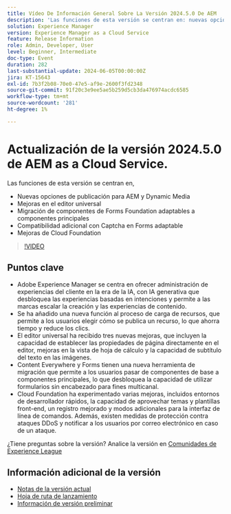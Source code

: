 ```yaml
---
title: Vídeo De Información General Sobre La Versión 2024.5.0 De AEM
description: 'Las funciones de esta versión se centran en: nuevas opciones de publicación para AEM y mejoras del editor universal de Dynamic Media Migración de componentes de Forms Foundation adaptables a componentes principales Compatibilidad adicional con Captcha en mejoras de Forms Cloud Foundation adaptables'
solution: Experience Manager
version: Experience Manager as a Cloud Service
feature: Release Information
role: Admin, Developer, User
level: Beginner, Intermediate
doc-type: Event
duration: 282
last-substantial-update: 2024-06-05T00:00:00Z
jira: KT-15643
exl-id: 7b3f2b08-70e0-47e5-af9e-2600f3fd2348
source-git-commit: 91f20c3e9ee5ae5b259d5cb3da476974acdc6585
workflow-type: tm+mt
source-wordcount: '281'
ht-degree: 1%

---
```


# Actualización de la versión 2024.5.0 de AEM as a Cloud Service.

Las funciones de esta versión se centran en,

* Nuevas opciones de publicación para AEM y Dynamic Media
* Mejoras en el editor universal
* Migración de componentes de Forms Foundation adaptables a componentes principales
* Compatibilidad adicional con Captcha en Forms adaptable
* Mejoras de Cloud Foundation

>[!VIDEO](https://video.tv.adobe.com/v/3429503/?learn=on)

## Puntos clave

* Adobe Experience Manager se centra en ofrecer administración de experiencias del cliente en la era de la IA, con IA generativa que desbloquea las experiencias basadas en intenciones y permite a las marcas escalar la creación y las experiencias de contenido.
* Se ha añadido una nueva función al proceso de carga de recursos, que permite a los usuarios elegir cómo se publica un recurso, lo que ahorra tiempo y reduce los clics.
* El editor universal ha recibido tres nuevas mejoras, que incluyen la capacidad de establecer las propiedades de página directamente en el editor, mejoras en la vista de hoja de cálculo y la capacidad de subtítulo del texto en las imágenes.
* Content Everywhere y Forms tienen una nueva herramienta de migración que permite a los usuarios pasar de componentes de base a componentes principales, lo que desbloquea la capacidad de utilizar formularios sin encabezado para fines multicanal.
* Cloud Foundation ha experimentado varias mejoras, incluidos entornos de desarrollador rápidos, la capacidad de aprovechar temas y plantillas front-end, un registro mejorado y modos adicionales para la interfaz de línea de comandos. Además, existen medidas de protección contra ataques DDoS y notificar a los usuarios por correo electrónico en caso de un ataque.


¿Tiene preguntas sobre la versión?  Analice la versión en [Comunidades de Experience League](https://adobe.ly/44Ofo8H)

## Información adicional de la versión

* [Notas de la versión actual](https://experienceleague.adobe.com/docs/experience-manager-cloud-service/content/release-notes/home.html?lang=es)
* [Hoja de ruta de lanzamiento](https://experienceleague.adobe.com/docs/experience-manager-release-information/aem-release-updates/update-releases-roadmap.html?lang=es)
* [Información de versión preliminar](https://experienceleague.adobe.com/docs/experience-manager-cloud-service/content/release-notes/prerelease.html?lang=es)
